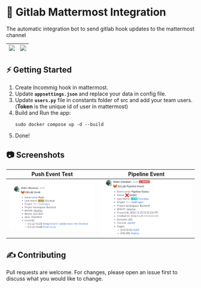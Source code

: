 # 🚀 Gitlab Mattermost Integration
The automatic integration bot to send gitlab hook updates to the mattermost channel

![](https://encrypted-tbn0.gstatic.com/images?q=tbn:ANd9GcSzXbrXuuzBqFBbTXd765b9NMgyL0qM0bzZ2Q&s) | ![](https://encrypted-tbn0.gstatic.com/images?q=tbn:ANd9GcRRo68_Lj0l6RoGXpg8fQOJ-O7vP-NQG0WRbQ&s)
--- | ---

## ⚡ Getting Started
1. Create Incommig hook in mattermost.
2. Update **`appsettings.json`** and replace your data in config file.
3. Update **`users.py`** file in constants folder of src and add your team users. (**Token** is the unique id of user in mattermost)
4. Build and Run the app:
     ```
     sudo docker compose up -d --build
     ```
5. Done!

## 📷 Screenshots

Push Event Test | Pipeline Event
--- | ---
![](https://raw.githubusercontent.com/MatinGhanbari/Gitlab-Mattermost-Integration/refs/heads/main/assets/images/image-1.png) | ![](https://raw.githubusercontent.com/MatinGhanbari/Gitlab-Mattermost-Integration/refs/heads/main/assets/images/image-3.png)

## ✍️ Contributing
Pull requests are welcome. For changes, please open an issue first to discuss what you would like to change.
